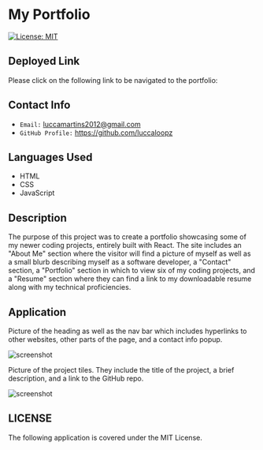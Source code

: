 # My Portfolio

[![License: MIT](https://img.shields.io/badge/License-MIT-green.svg)](https://opensource.org/licenses/MIT)

## **Deployed Link**

Please click on the following link to be navigated to the portfolio: 

## **Contact Info**

* `Email:` luccamartins2012@gmail.com
* `GitHub Profile:` https://github.com/luccaloopz

## **Languages Used**

* HTML
* CSS
* JavaScript

## **Description**

The purpose of this project was to create a portfolio showcasing some of my newer coding projects, entirely built with React. The site includes an "About Me" section where the visitor will find a picture of myself as well as a small blurb describing myself as a software developer, a "Contact" section, a "Portfolio" section in which to view six of my coding projects, and a "Resume" section where they can find a link to my downloadable resume along with my technical proficiencies. 

## **Application**

Picture of the heading as well as the nav bar which includes hyperlinks to other websites, other parts of the page, and a contact info popup.

![screenshot](./public/ "Nav Bar and Top of Page")

Picture of the project tiles. They include the title of the project, a brief description, and a link to the GitHub repo.

![screenshot](./public/ "Projects")

## **LICENSE**

The following application is covered under the MIT License.